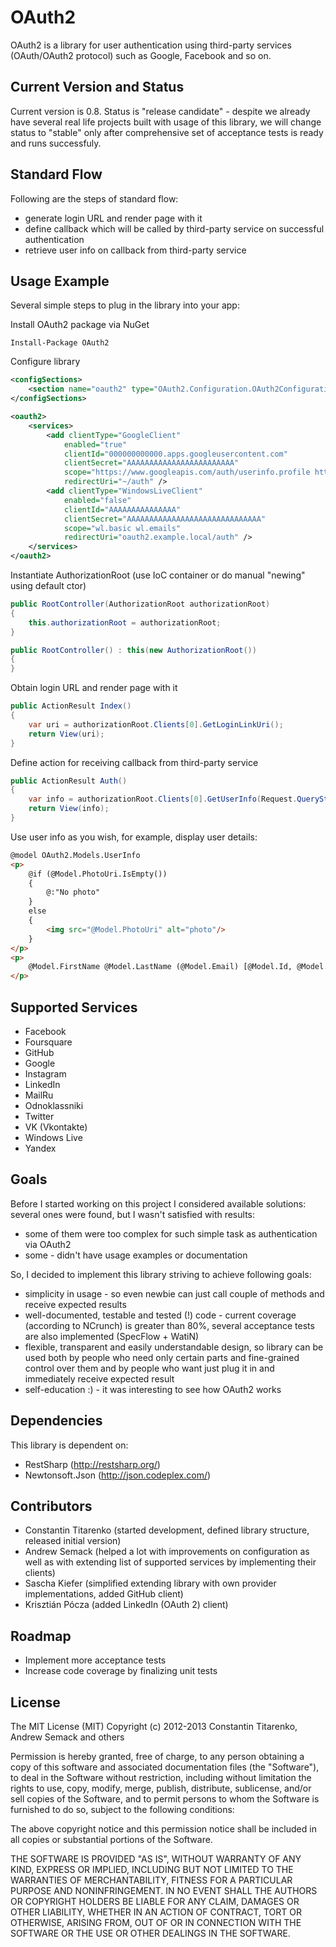 ﻿# OAuth2 #

OAuth2 is a library for user authentication using third-party services (OAuth/OAuth2 protocol) such as Google, Facebook and so on.

## Current Version and Status ##

Current version is 0.8. Status is "release candidate" - despite we already have several real life projects built with usage of this library, we will change status to "stable" only after comprehensive set of acceptance tests is ready and runs successfuly.

## Standard Flow ##

Following are the steps of standard flow:

- generate login URL and render page with it
- define callback which will be called by third-party service on successful authentication
- retrieve user info on callback from third-party service

## Usage Example ##

Several simple steps to plug in the library into your app:

Install OAuth2 package via NuGet

```shell
Install-Package OAuth2
```

Configure library

```xml
<configSections>
    <section name="oauth2" type="OAuth2.Configuration.OAuth2ConfigurationSection, OAuth2, Version=0.8.*, Culture=neutral"/>
</configSections>

<oauth2>
    <services>
        <add clientType="GoogleClient"
            enabled="true"
            clientId="000000000000.apps.googleusercontent.com"
            clientSecret="AAAAAAAAAAAAAAAAAAAAAAAA"
            scope="https://www.googleapis.com/auth/userinfo.profile https://www.googleapis.com/auth/userinfo.email"
            redirectUri="~/auth" />
        <add clientType="WindowsLiveClient"
            enabled="false"
            clientId="AAAAAAAAAAAAAAA"
            clientSecret="AAAAAAAAAAAAAAAAAAAAAAAAAAAAAA"
            scope="wl.basic wl.emails"
            redirectUri="oauth2.example.local/auth" />
    </services>
</oauth2>
```

Instantiate AuthorizationRoot (use IoC container or do manual "newing" using default ctor)

```c#
public RootController(AuthorizationRoot authorizationRoot)
{
    this.authorizationRoot = authorizationRoot;
}

public RootController() : this(new AuthorizationRoot())
{
}
```

Obtain login URL and render page with it

```c#
public ActionResult Index()
{
    var uri = authorizationRoot.Clients[0].GetLoginLinkUri();
    return View(uri);
}
```

Define action for receiving callback from third-party service

```c#
public ActionResult Auth()
{
    var info = authorizationRoot.Clients[0].GetUserInfo(Request.QueryString);
    return View(info);
}
```

Use user info as you wish, for example, display user details:

```html
@model OAuth2.Models.UserInfo
<p>
    @if (@Model.PhotoUri.IsEmpty())
    {
        @:"No photo"
    }
    else
    {
        <img src="@Model.PhotoUri" alt="photo"/>
    }
</p>
<p>
    @Model.FirstName @Model.LastName (@Model.Email) [@Model.Id, @Model.ProviderName]
</p>
```

## Supported Services ##

- Facebook
- Foursquare
- GitHub
- Google
- Instagram
- LinkedIn
- MailRu
- Odnoklassniki
- Twitter
- VK (Vkontakte)
- Windows Live
- Yandex

## Goals ##

Before I started working on this project I considered available solutions: several ones were found, but I wasn't satisfied with results:

- some of them were too complex for such simple task as authentication via OAuth2
- some - didn't have usage examples or documentation

So, I decided to implement this library striving to achieve following goals:

- simplicity in usage - so even newbie can just call couple of methods and receive expected results
- well-documented, testable and tested (!) code - current coverage (according to NCrunch) is greater than 80%, several acceptance tests are also implemented (SpecFlow + WatiN)
- flexible, transparent and easily understandable design, so library can be used both by people who need only certain parts and fine-grained control over them and by people who want just plug it in and immediately receive expected result
- self-education :) - it was interesting to see how OAuth2 works

## Dependencies ##

This library is dependent on:

- RestSharp (http://restsharp.org/)
- Newtonsoft.Json (http://json.codeplex.com/)

## Contributors ##

- Constantin Titarenko (started development, defined library structure, released initial version)
- Andrew Semack (helped a lot with improvements on configuration as well as with extending list of supported services by implementing their clients)
- Sascha Kiefer (simplified extending library with own provider implementations, added GitHub client)
- Krisztián Pócza (added LinkedIn (OAuth 2) client)

## Roadmap ##

- Implement more acceptance tests
- Increase code coverage by finalizing unit tests

## License ##

The MIT License (MIT)
Copyright (c) 2012-2013 Constantin Titarenko, Andrew Semack and others

Permission is hereby granted, free of charge, to any person obtaining a copy of this software and associated documentation files (the "Software"), to deal in the Software without restriction, including without limitation the rights to use, copy, modify, merge, publish, distribute, sublicense, and/or sell copies of the Software, and to permit persons to whom the Software is furnished to do so, subject to the following conditions:

The above copyright notice and this permission notice shall be included in all copies or substantial portions of the Software.

THE SOFTWARE IS PROVIDED "AS IS", WITHOUT WARRANTY OF ANY KIND, EXPRESS OR IMPLIED, INCLUDING BUT NOT LIMITED TO THE WARRANTIES OF MERCHANTABILITY, FITNESS FOR A PARTICULAR PURPOSE AND NONINFRINGEMENT. IN NO EVENT SHALL THE AUTHORS OR COPYRIGHT HOLDERS BE LIABLE FOR ANY CLAIM, DAMAGES OR OTHER LIABILITY, WHETHER IN AN ACTION OF CONTRACT, TORT OR OTHERWISE, ARISING FROM, OUT OF OR IN CONNECTION WITH THE SOFTWARE OR THE USE OR OTHER DEALINGS IN THE SOFTWARE.
